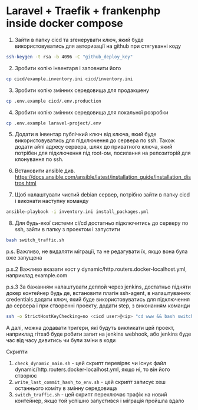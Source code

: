 # Laravel + Traefik + frankenphp inside docker compose

1) Зайти в папку cicd та згенерувати ключ, який буде використовуватись для авторизації на github при стягуванні коду
```bash
ssh-keygen -t rsa -b 4096 -C "github_deploy_key"
```
2) Зробити копію інвентаря і заповнити його
```bash
cp cicd/example.inventory.ini cicd/inventory.ini
```
3) Зробити копію змінних середовища для продакшену
```bash
cp .env.example cicd/.env.production
```
4) Зробити копію змінних середовища для локальної розробки
```bash
cp .env.example laravel-project/.env
``` 
5) Додати в інвентар публічкий ключ від ключа, який буде використовуватись для підключення до сервера по ssh.
Також додати айпі адресу сервера, шлях до приватного ключа, який потрібен для підключення під root-ом, 
посилання на репозиторій для клонування по ssh.

6) Встановити ansible
див. https://docs.ansible.com/ansible/latest/installation_guide/installation_distros.html

7) Щоб налаштувати чистий debian сервер, потрібно зайти в папку cicd і виконати наступну команду
```bash
ansible-playbook -i inventory.ini install_packages.yml
```

8) Для будь-якої системи ci/cd достатньо підключитись до серверу по ssh, зайти в папку з проектом і запустити
```bash
bash switch_traffic.sh
```

p.s. Важливо, не видаляти міграції, та не редагувати їх, якщо вона була вже запущена

p.s.2 Важливо вказати хост у dynamic/http.routers.docker-localhost.yml, наприклад example.com

p.s.3 За бажанням налаштувати деплой через jenkins, достатньо підняти докер контейнер будь де, 
встановити плагін ssh-agent, в налаштуваннях credentials додати ключ, який буде використовуватись для підключення до сервера
і при створенні проекту, додати step, з виконанням команди 
```bash 
ssh -o StrictHostKeyChecking=no <cicd user>@<ip> "cd www && bash switch_traffic.sh"
```
А далі, можна додавати тригери, які будуть викликати цей проект, наприклад гітхаб буде робити запит на jenkins webhook, 
або jenkins буде час від часу дивитись чи були зміни в коди 


Скрипти
1) `check_dynamic_main.sh` - цей скрипт перевіряє чи існує файл dynamic/http.routers.docker-localhost.yml, якщо ні, то він його створює
2) `write_last_commit_hash_to_env.sh` - цей скрипт записує хеш останнього коміту в змінну середовища
3) `switch_traffic.sh` - цей скрипт переключає трафік на новий контейнер, якщо той успішно запустився і міграція пройшла вдало
